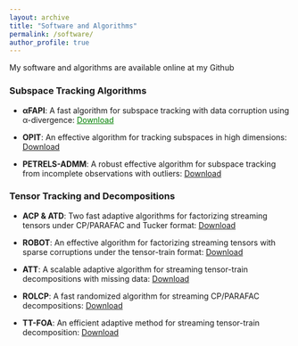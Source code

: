 ```yaml
---
layout: archive
title: "Software and Algorithms"
permalink: /software/
author_profile: true
---
```



My software and algorithms are available online at my Github <a href="https://github.com/thanhtbt" style="color: green; text-decoration: underline; "><i class="fab fa-fw fa-github zoom"></i></a>



### Subspace Tracking Algorithms

* **αFAPI**: A fast algorithm for subspace tracking with data corruption using α-divergence: <a href="https://github.com/thanhtbt/aFAPI" style="color: green; text-decoration: underline; "></i>Download</a>

* **OPIT**: An effective algorithm for tracking subspaces in high dimensions: [Download](https://github.com/thanhtbt/SST)     


* **PETRELS-ADMM**: A robust effective algorithm for subspace tracking from incomplete observations with outliers: [Download](https://github.com/thanhtbt/RST)     

### Tensor Tracking and Decompositions

* **ACP & ATD**: Two fast adaptive algorithms for factorizing streaming tensors under CP/PARAFAC and Tucker format:  [Download](https://github.com/thanhtbt/tensor_tracking)     
 

* **ROBOT**: An effective algorithm for factorizing streaming tensors with sparse corruptions under
the tensor-train format: [Download](https://github.com/thanhtbt/ROBOT)       

* **ATT**: A scalable adaptive algorithm for streaming tensor-train decompositions with missing data: [Download](https://github.com/thanhtbt/ATT-miss)   

* **ROLCP**: A fast randomized algorithm for streaming CP/PARAFAC decompositions: [Download](https://github.com/thanhtbt/ROLCP)   
 

* **TT-FOA**: An efficient adaptive method for streaming tensor-train decomposition: [Download](https://github.com/thanhtbt/ATT)    
 

